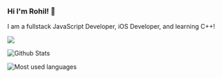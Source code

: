 ### Hi I'm Rohil! 👋

I am a fullstack JavaScript Developer, iOS Developer, and learning C++!




![](https://komarev.com/ghpvc/?username=rohilpatel1&color=red)

![Github Stats](https://github-readme-stats.vercel.app/api?username=programmeruser2&count_private=true&theme=blueberry&show_icons=true&include_all_commits=true)

![Most used languages](https://github-readme-stats.vercel.app/api/top-langs?username=programmeruser2&theme=merko) 

